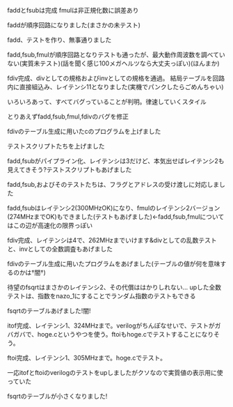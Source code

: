 faddとfsubは完成
fmulは非正規化数に誤差あり

faddが順序回路になりました(まさかの未テスト)

fadd、テストを作り、無事通りました

fadd,fsub,fmulが順序回路となりテストも通ったが、最大動作周波数を調べていない(実質未テスト)(話を聞く感じ100メガヘルツなら大丈夫っぽい)(ほんまか)

fdiv完成、divとしての規格およびinvとしての規格を通過。
結局テーブルを回路内に直接組込み、レイテンシ11となりました(実機でパンクしたらごめんちゃい)

いろいろあって、すべてバグっていることが判明。律速していくスタイル

とりあえずfadd,fsub,fmul,fdivのバグを修正

fdivのテーブル生成に用いたcのプログラムを上げました

テストスクリプトたちを上げました

fadd,fsubがパイプライン化、レイテンシは3だけど、本気出せばレイテンシ2も見えてきそう?テストスクリプトもあげました

fadd,fsub,およびそのテストたちは、フラグとアドレスの受け渡しに対応しました

fadd,fsubはレイテンシ2(300MHzOK)になり、fmulのレイテンシ2バージョン(274MHzまでOK)もできました(テストもあげました)←fadd,fsub,fmulについてはこの辺が高速化の限界っぽい

fdiv完成、レイテンシは4で、262MHzまでいけます&divとしての乱数テストと、invとしての全数調査もあげました

fdivのテーブル生成に用いたプログラムをあげました(テーブルの値が何を意味するのかは†闇†)

待望のfsqrtはまさかのレイテンシ2、その代償ははかりしれない...
upした全数テストは、指数をnazo_1にすることでランダム指数のテストもできる

fsqrtのテーブルあげました!闇!

itof完成、レイテンシ1、324MHzまで。verilogがちんぽなせいで、テストがガバガバで、hoge.cというやつを使う。ftoiもhoge.cでテストすることになりそう。

ftoi完成、レイテンシ1、305MHzまで。hoge.cでテスト。

一応itofとftoiのverilogのテストをupしましたがクソなので実質値の表示用に使っていた

fsqrtのテーブルが小さくなりました!
